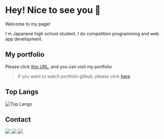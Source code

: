 # Hey! Nice to see you 👋

Welcome to my page!

I`m Japanese high school student. I do competition programming and web app development.

## My portfolio

Please click [this URL](https://zuk246.net/), and you can visit my portfolio

> If you want to watch portfolio github, please click [here](https://github.com/zuk246/zuk246.net).

## Top Langs

![Top Langs](https://github-readme-stats.vercel.app/api/top-langs/?username=zuk246&size_weight=0.5&count_weight=0.5&theme=transparent)

## Contact

[<img src="https://img.shields.io/badge/GitHub-181717.svg?logo=github&style=for-the-badge" />](https://github.com/zuk246)
[<img src="https://img.shields.io/badge/Twitter-fff.svg?logo=twitter&style=for-the-badge" />](https://twitter.com/zuk246)
[<img src="https://img.shields.io/badge/Zenn-fff.svg?logo=zenn&style=for-the-badge" />](https://zenn.dev/iizuka0000)
